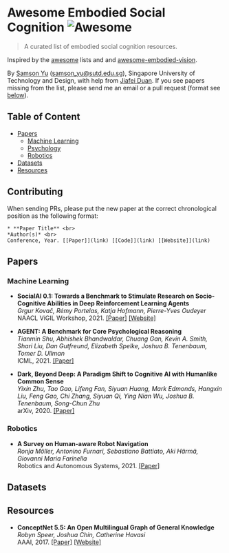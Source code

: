 # Awesome Embodied Social Cognition ![Awesome](https://cdn.rawgit.com/sindresorhus/awesome/d7305f38d29fed78fa85652e3a63e154dd8e8829/media/badge.svg)
> A curated list of embodied social cognition resources.

Inspired by the [awesome](https://github.com/sindresorhus/awesome) lists and and [awesome-embodied-vision](https://github.com/ChanganVR/awesome-embodied-vision).

By [Samson Yu](https://samsonyubaijian.github.io/) (samson_yu@sutd.edu.sg), Singapore University of Technology and Design, with help from [Jiafei Duan](https://duanjiafei.com/). If you see papers missing from the list, please send me an email or a pull request (format see [below](#contributing)).

## Table of Content

* [Papers](#papers)
  * [Machine Learning](#machinelearning)
  * [Psychology](#psychology)
  * [Robotics](#robotics)
* [Datasets](#datasets)
* [Resources](#resources)

## <a name="contributing"></a> Contributing
When sending PRs, please put the new paper at the correct chronological position as the following format: <br>

```
* **Paper Title** <br>
*Author(s)* <br>
Conference, Year. [[Paper]](link) [[Code]](link) [[Website]](link)
```

## <a name="papers"></a> Papers

### <a name="machinelearning"></a> Machine Learning
* **SocialAI 0.1: Towards a Benchmark to Stimulate Research on Socio-Cognitive Abilities in Deep Reinforcement Learning Agents** <br>
*Grgur Kovač, Rémy Portelas, Katja Hofmann, Pierre-Yves Oudeyer* <br>
NAACL ViGIL Workshop, 2021. [[Paper]](https://arxiv.org/abs/2104.13207) [[Website]](https://sites.google.com/view/socialai01)

* **AGENT: A Benchmark for Core Psychological Reasoning** <br>
*Tianmin Shu, Abhishek Bhandwaldar, Chuang Gan, Kevin A. Smith, Shari Liu, Dan Gutfreund, Elizabeth Spelke, Joshua B. Tenenbaum, Tomer D. Ullman* <br>
ICML, 2021. [[Paper]](https://arxiv.org/abs/2102.12321)

* **Dark, Beyond Deep: A Paradigm Shift to Cognitive AI with Humanlike Common Sense** <br>
*Yixin Zhu, Tao Gao, Lifeng Fan, Siyuan Huang, Mark Edmonds, Hangxin Liu, Feng Gao, Chi Zhang, Siyuan Qi, Ying Nian Wu, Joshua B. Tenenbaum, Song-Chun Zhu* <br>
arXiv, 2020. [[Paper]](https://arxiv.org/abs/2004.09044)

### <a name="robotics"></a> Robotics
* **A Survey on Human-aware Robot Navigation** <br>
*Ronja Möller, Antonino Furnari, Sebastiano Battiato, Aki Härmä, Giovanni Maria Farinella* <br>
Robotics and Autonomous Systems, 2021. [[Paper]](https://arxiv.org/abs/2106.11650)

## <a name="datasets"></a> Datasets

## <a name="resources"></a> Resources
* **ConceptNet 5.5: An Open Multilingual Graph of General Knowledge** <br>
*Robyn Speer, Joshua Chin, Catherine Havasi* <br>
AAAI, 2017. [[Paper]](https://arxiv.org/abs/1612.03975) [[Website]](https://conceptnet.io/)